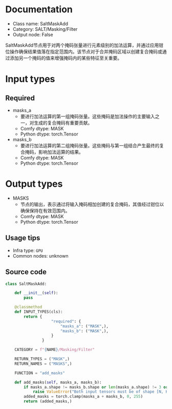 
# Documentation
- Class name: SaltMaskAdd
- Category: SALT/Masking/Filter
- Output node: False

SaltMaskAdd节点用于对两个掩码张量进行元素级别的加法运算，并通过应用钳位操作确保结果值落在指定范围内。该节点对于合并掩码区域以创建复合掩码或通过添加另一个掩码的值来增强掩码内的某些特征至关重要。

# Input types
## Required
- masks_a
    - 要进行加法运算的第一组掩码张量。这些掩码是加法操作的主要输入之一，对生成的复合掩码有重要贡献。
    - Comfy dtype: MASK
    - Python dtype: torch.Tensor
- masks_b
    - 要进行加法运算的第二组掩码张量。这些掩码与第一组结合产生最终的复合掩码，影响加法运算的结果。
    - Comfy dtype: MASK
    - Python dtype: torch.Tensor

# Output types
- MASKS
    - 节点的输出，表示通过将输入掩码相加创建的复合掩码，其值经过钳位以确保保持在有效范围内。
    - Comfy dtype: MASK
    - Python dtype: torch.Tensor


## Usage tips
- Infra type: `GPU`
- Common nodes: unknown


## Source code
```python
class SaltMaskAdd:

    def __init__(self):
        pass

    @classmethod
    def INPUT_TYPES(cls):
        return {
                    "required": {
                        "masks_a": ("MASK",),
                        "masks_b": ("MASK",),
                    }
                }

    CATEGORY = f"{NAME}/Masking/Filter"

    RETURN_TYPES = ("MASK",)
    RETURN_NAMES = ("MASKS",)

    FUNCTION = "add_masks"

    def add_masks(self, masks_a, masks_b):
        if masks_a.shape != masks_b.shape or len(masks_a.shape) != 3 or len(masks_b.shape) != 3:
            raise ValueError("Both input tensors must be of shape [N, H, W].")
        added_masks = torch.clamp(masks_a + masks_b, 0, 255)
        return (added_masks,)  

```
